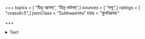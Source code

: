 +++
topics = [ "पितृ-ऋणम्", "पितृ-तर्पणम्",]
sources = [ "मनुः",]
ratings = [ "vvasuki:5",]
jsonClass = "Subhaashita"
title = "कुर्यादहरहः"

+++

<details><summary>Text</summary>

कुर्यादहरहः श्राद्धमन्नाद्येनोदकेन वा ।  
पयोमूलफलैर्वापि पितृभ्यः प्रीतिमावहन्
</details>
